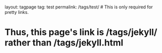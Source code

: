 ###
layout: tagpage
tag: test
permalink: /tags/test/ # This is only required for pretty links.
###

# Thus, this page's link is /tags/jekyll/ rather than /tags/jekyll.html